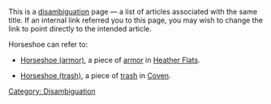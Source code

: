 This is a [disambiguation](:Category:_Disambiguation.md "wikilink") page
— a list of articles associated with the same title. If an internal link
referred you to this page, you may wish to change the link to point
directly to the intended article.

Horseshoe can refer to:

-   [Horseshoe (armor)](Horseshoe_(armor) "wikilink"), a piece of
    [armor](:Category:_Armor.md "wikilink") in [Heather
    Flats](:Category:_Heather_Flats.md "wikilink").

<!-- -->

-   [Horseshoe (trash)](Horseshoe_(trash) "wikilink"), a piece of
    [trash](:Category:_Trash.md "wikilink") in
    [Coven](:Category:_Coven.md "wikilink").

[Category: Disambiguation](Category:_Disambiguation "wikilink")
